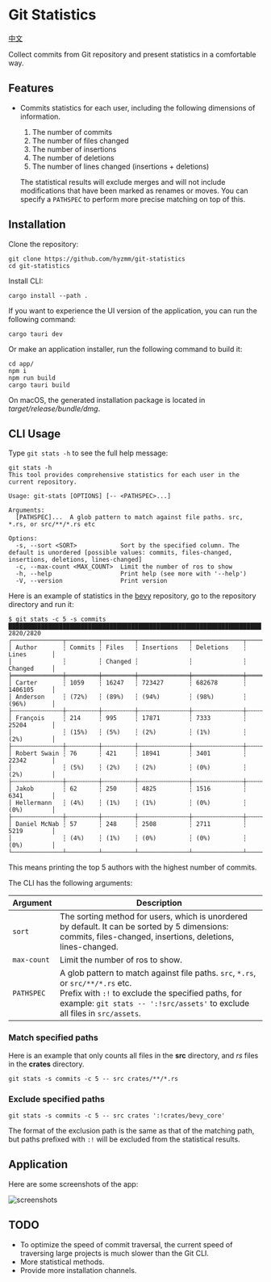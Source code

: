 # Git Statistics

[中文](./README-CN.md)

Collect commits from Git repository and present statistics in a comfortable way.

## Features

- Commits statistics for each user, including the following dimensions of information.
  1. The number of commits
  2. The number of files changed
  3. The number of insertions
  4. The number of deletions
  5. The number of lines changed (insertions + deletions)
  
  The statistical results will exclude merges and will not include modifications that have been marked as renames or moves. You can specify a `PATHSPEC` to perform more precise matching on top of this.

## Installation

Clone the repository:

```shell
git clone https://github.com/hyzmm/git-statistics
cd git-statistics
```

Install CLI:

```shell
cargo install --path .
```

If you want to experience the UI version of the application, you can run the following command:

```shell
cargo tauri dev
```

Or make an application installer, run the following command to build it:

```shell
cd app/
npm i
npm run build
cargo tauri build
```

On macOS, the generated installation package is located in *target/release/bundle/dmg*.

## CLI Usage

Type `git stats -h` to see the full help message:

```shell
git stats -h
This tool provides comprehensive statistics for each user in the current repository.

Usage: git-stats [OPTIONS] [-- <PATHSPEC>...]

Arguments:
  [PATHSPEC]...  A glob pattern to match against file paths. src, *.rs, or src/**/*.rs etc

Options:
  -s, --sort <SORT>            Sort by the specified column. The default is unordered [possible values: commits, files-changed, insertions, deletions, lines-changed]
  -c, --max-count <MAX_COUNT>  Limit the number of ros to show
  -h, --help                   Print help (see more with '--help')
  -V, --version                Print version
```

Here is an example of statistics in the [bevy](https://github.com/bevyengine/bevy) repository, go to the repository directory and run it:

```shell
$ git stats -c 5 -s commits
██████████████████████████████████████████████████████████████████████ 2820/2820
┌──────────────┬─────────┬─────────┬──────────────┬──────────────┬─────────────┐
│ Author       ┆ Commits ┆ Files   ┆ Insertions   ┆ Deletions    ┆ Lines       │
│              ┆         ┆ Changed ┆              ┆              ┆ Changed     │
╞══════════════╪═════════╪═════════╪══════════════╪══════════════╪═════════════╡
│ Carter       ┆ 1059    ┆ 16247   ┆ 723427       ┆ 682678       ┆ 1406105     │
│ Anderson     ┆ (72%)   ┆ (89%)   ┆ (94%)        ┆ (98%)        ┆ (96%)       │
├╌╌╌╌╌╌╌╌╌╌╌╌╌╌┼╌╌╌╌╌╌╌╌╌┼╌╌╌╌╌╌╌╌╌┼╌╌╌╌╌╌╌╌╌╌╌╌╌╌┼╌╌╌╌╌╌╌╌╌╌╌╌╌╌┼╌╌╌╌╌╌╌╌╌╌╌╌╌┤
│ François     ┆ 214     ┆ 995     ┆ 17871        ┆ 7333         ┆ 25204       │
│              ┆ (15%)   ┆ (5%)    ┆ (2%)         ┆ (1%)         ┆ (2%)        │
├╌╌╌╌╌╌╌╌╌╌╌╌╌╌┼╌╌╌╌╌╌╌╌╌┼╌╌╌╌╌╌╌╌╌┼╌╌╌╌╌╌╌╌╌╌╌╌╌╌┼╌╌╌╌╌╌╌╌╌╌╌╌╌╌┼╌╌╌╌╌╌╌╌╌╌╌╌╌┤
│ Robert Swain ┆ 76      ┆ 421     ┆ 18941        ┆ 3401         ┆ 22342       │
│              ┆ (5%)    ┆ (2%)    ┆ (2%)         ┆ (0%)         ┆ (2%)        │
├╌╌╌╌╌╌╌╌╌╌╌╌╌╌┼╌╌╌╌╌╌╌╌╌┼╌╌╌╌╌╌╌╌╌┼╌╌╌╌╌╌╌╌╌╌╌╌╌╌┼╌╌╌╌╌╌╌╌╌╌╌╌╌╌┼╌╌╌╌╌╌╌╌╌╌╌╌╌┤
│ Jakob        ┆ 62      ┆ 250     ┆ 4825         ┆ 1516         ┆ 6341        │
│ Hellermann   ┆ (4%)    ┆ (1%)    ┆ (1%)         ┆ (0%)         ┆ (0%)        │
├╌╌╌╌╌╌╌╌╌╌╌╌╌╌┼╌╌╌╌╌╌╌╌╌┼╌╌╌╌╌╌╌╌╌┼╌╌╌╌╌╌╌╌╌╌╌╌╌╌┼╌╌╌╌╌╌╌╌╌╌╌╌╌╌┼╌╌╌╌╌╌╌╌╌╌╌╌╌┤
│ Daniel McNab ┆ 57      ┆ 248     ┆ 2508         ┆ 2711         ┆ 5219        │
│              ┆ (4%)    ┆ (1%)    ┆ (0%)         ┆ (0%)         ┆ (0%)        │
└──────────────┴─────────┴─────────┴──────────────┴──────────────┴─────────────┘
```

This means printing the top 5 authors with the highest number of commits.

The CLI has the following arguments:

| Argument    | Description                                                  |
| ----------- | ------------------------------------------------------------ |
| `sort`      | The sorting method for users, which is unordered by default. It can be sorted by 5 dimensions: commits, files-changed, insertions, deletions, lines-changed. |
| `max-count` | Limit the number of ros to show.                             |
| `PATHSPEC`  | A glob pattern to match against file paths. `src`, `*.rs`, or `src/**/*.rs` etc. <br />Prefix with `:!` to exclude the specified paths, for example: `git stats -- ':!src/assets'` to exclude all files in `src/assets`. |

### Match specified paths

Here is an example that only counts all files in the **src** directory, and *rs* files in the **crates** directory.

```shell
git stats -s commits -c 5 -- src crates/**/*.rs
```

### Exclude specified paths

```shell
git stats -s commits -c 5 -- src crates ':!crates/bevy_core'
```

The format of the exclusion path is the same as that of the matching path, but paths prefixed with `:!` will be excluded from the statistical results.

## Application

Here are some screenshots of the app:

![screenshots](https://github.com/hyzmm/git-statistics/assets/48704743/99521b73-2bf7-404a-a5fd-6d62663b9dc2)

## TODO

- To optimize the speed of commit traversal, the current speed of traversing large projects is much slower than the Git CLI. 
- More statistical methods.
- Provide more installation channels.
